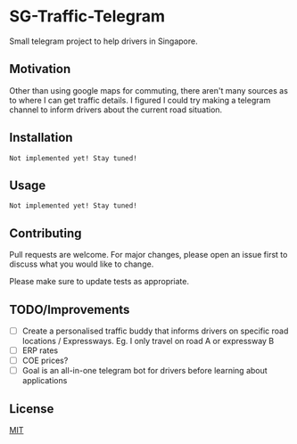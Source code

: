# SG-Traffic-Telegram

Small telegram project to help drivers in Singapore.

## Motivation
Other than using google maps for commuting, there aren't many sources as to where I can get traffic details. I figured I could try making a telegram channel to inform drivers about the current road situation.

## Installation

```
Not implemented yet! Stay tuned!
```

## Usage

```
Not implemented yet! Stay tuned!
```

## Contributing
Pull requests are welcome. For major changes, please open an issue first to discuss what you would like to change.

Please make sure to update tests as appropriate.

## TODO/Improvements

- [ ] Create a personalised traffic buddy that informs drivers on specific road locations / Expressways. Eg. I only travel on road A or expressway B
- [ ] ERP rates
- [ ] COE prices? 
- [ ] Goal is an all-in-one telegram bot for drivers before learning about applications

## License
[MIT](https://choosealicense.com/licenses/mit/)
